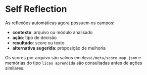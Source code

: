 # Self Reflection

As reflexões automáticas agora possuem os campos:
- **contexto**: arquivo ou módulo analisado
- **ação**: tipo de decisão
- **resultado**: score ou texto
- **alternativa sugerida**: proposição de melhoria

Os scores por arquivo são salvos em `devai/meta/score_map.json` e memórias do tipo `licao aprendida` são consultadas antes de ações similares.
